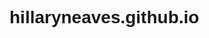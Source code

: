 # hillaryneaves.github.io

<!DOCTYPE html>
<html>
<head>
    <meta name="viewport" content="width=device-width, initial-scale=1">
    <style>
        body {
            font-family: Arial;
        }

        /* Style the tab */
        .tab {
            overflow: hidden;
            border: 1px solid #ccc;
            background-color: #f1f1f1;
        }

            /* Style the buttons inside the tab */
            .tab button {
                background-color: inherit;
                float: left;
                border: none;
                outline: none;
                cursor: pointer;
                padding: 14px 16px;
                transition: 0.3s;
                font-size: 17px;
            }

                /* Change background color of buttons on hover */
                .tab button:hover {
                    background-color: #ddd;
                }

                /* Create an active/current tablink class */
                .tab button.active {
                    background-color: #ccc;
                }

        /* Style the tab content */
        .tabcontent {
            display: none;
            padding: 6px 12px;
            border: 1px solid #ccc;
            border-top: none;
        }
    </style>
</head>
<body>

    <h2>Website for Hillary Neaves</h2>
    <p>Click on the tabs to learn more:</p>

    <div class="tab">
        <button class="tablinks" onclick="openCity(event, 'Home')">Home</button>
        <button class="tablinks" onclick="openCity(event, 'About')">About</button>
        <button class="tablinks" onclick="openCity(event, 'Projects')">Projects</button>
        <button class="tablinks" onclick="openCity(event, 'Skills')">Skills</button>
        <button class="tablinks" onclick="openCity(event, 'Employment History')">Employment History</button>
    </div>

    <div id="Home" class="tabcontent" style="background-color: lightgray">
        <h3>Home</h3>
        <p>Welcome to Hillary's personal website! I have used my knowledge of HTML, CSS, and JavaScript to create a website that showcases my projects, skills, employment history, and personal information. I hope that you enjoy! </p>
    </div>
    
    <div style ="padding-left: 40%">
    <img src="https://media-exp1.licdn.com/dms/image/C4E03AQGWqdz6qJY2wg/profile-displayphoto-shrink_400_400/0/1587179768596?e=1624492800&v=beta&t=dMWyXxVMc5HxvaoXiSdqy0TS31n7K0jO_jfwC3jVvt4" />
    </div>

    <div id="About" class="tabcontent">
        <h3>About</h3>
        <p>Hello</p>
    </div>

    <div id="Projects" class="tabcontent">
        <h3>Projects</h3>
        <p>Hello</p>
    </div>

    <div id="Skills" class="tabcontent">
        <h3>Skills</h3>
        <p>Hello</p>
    </div>

    <div id="Employment History" class="tabcontent">
        <h3>Employment History</h3>
        <p>Hello</p>
    </div>

    <script>
        function openCity(evt, cityName) {
            var i, tabcontent, tablinks;
            tabcontent = document.getElementsByClassName("tabcontent");
            for (i = 0; i < tabcontent.length; i++) {
                tabcontent[i].style.display = "none";
            }
            tablinks = document.getElementsByClassName("tablinks");
            for (i = 0; i < tablinks.length; i++) {
                tablinks[i].className = tablinks[i].className.replace(" active", "");
            }
            document.getElementById(cityName).style.display = "block";
            evt.currentTarget.className += " active";
        }
    </script>

</body>
</html>
